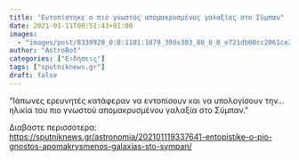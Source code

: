 ```yaml
---
title: "Εντοπίστηκε ο πιο γνωστός απομακρυσμένος γαλαξίας στο Σύμπαν"
date: 2021-01-11T00:51:43+01:00
images:
  - "images/post/8330928_0:0:1101:1079_309x303_80_0_0_e721db00cc2061ce24bfbf5f3a7bb6cf.jpg"
author: "AstroBot"
categories: ["Ειδήσεις"]
tags: ["sputniknews.gr"]
draft: false
---
```


"Ιάπωνες ερευνητές κατάφεραν να εντοπίσουν και να υπολογίσουν την... ηλικία του πιο γνωστού απομακρυσμένου γαλαξία στο Σύμπαν."

Διαβάστε περισσότερα: https://sputniknews.gr/astronomia/202101119337641-entopistike-o-pio-gnostos-apomakrysmenos-galaxias-sto-sympan/
